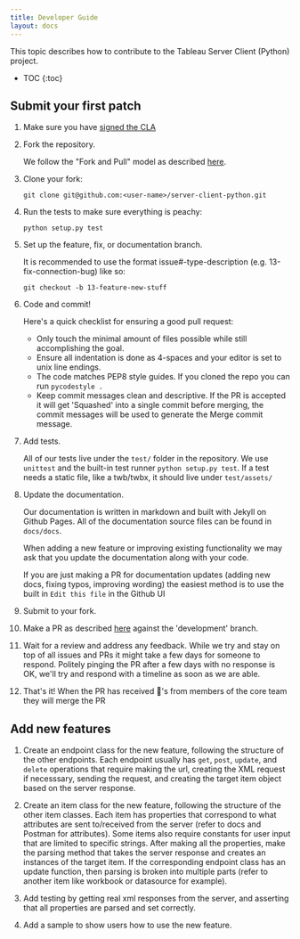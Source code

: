 ```yaml
---
title: Developer Guide
layout: docs
---
```


This topic describes how to contribute to the Tableau Server Client (Python) project.

* TOC
{:toc}

## Submit your first patch

1. Make sure you have [signed the CLA](http://tableau.github.io/#contributor-license-agreement-cla)

1. Fork the repository.

   We follow the "Fork and Pull" model as described [here](https://help.github.com/articles/about-collaborative-development-models/).

1. Clone your fork:

   ```shell
   git clone git@github.com:<user-name>/server-client-python.git
   ```

1. Run the tests to make sure everything is peachy:

   ```shell
   python setup.py test
   ```

1. Set up the feature, fix, or documentation branch.

   It is recommended to use the format issue#-type-description (e.g. 13-fix-connection-bug) like so:

   ```shell
   git checkout -b 13-feature-new-stuff
   ```

1. Code and commit!

   Here's a quick checklist for ensuring a good pull request:

   - Only touch the minimal amount of files possible while still accomplishing the goal.
   - Ensure all indentation is done as 4-spaces and your editor is set to unix line endings.
   - The code matches PEP8 style guides. If you cloned the repo you can run `pycodestyle .`
   - Keep commit messages clean and descriptive.
     If the PR is accepted it will get 'Squashed' into a single commit before merging, the commit messages will be used to generate the Merge commit message.

1. Add tests.

   All of our tests live under the `test/` folder in the repository.
   We use `unittest` and the built-in test runner `python setup.py test`.
   If a test needs a static file, like a twb/twbx, it should live under `test/assets/`

1. Update the documentation.

   Our documentation is written in markdown and built with Jekyll on Github Pages. All of the documentation source files can be found in `docs/docs`.

   When adding a new feature or improving existing functionality we may ask that you update the documentation along with your code.

   If you are just making a PR for documentation updates (adding new docs, fixing typos, improving wording) the easiest method is to use the built in `Edit this file` in the Github UI

1. Submit to your fork.

1. Make a PR as described [here](https://help.github.com/articles/creating-a-pull-request-from-a-fork/) against the 'development' branch.

1. Wait for a review and address any feedback.
   While we try and stay on top of all issues and PRs it might take a few days for someone to respond. Politely pinging
   the PR after a few days with no response is OK, we'll try and respond with a timeline as soon as we are able.

1. That's it! When the PR has received :rocket:'s from members of the core team they will merge the PR


## Add new features

1. Create an endpoint class for the new feature, following the structure of the other endpoints. Each endpoint usually
   has `get`, `post`, `update`, and `delete` operations that require making the url, creating the XML request if necesssary,
   sending the request, and creating the target item object based on the server response.

1. Create an item class for the new feature, following the structure of the other item classes. Each item has properties
   that correspond to what attributes are sent to/received from the server (refer to docs and Postman for attributes).
   Some items also require constants for user input that are limited to specific strings. After making all the
   properties, make the parsing method that takes the server response and creates an instances of the target item. If
   the corresponding endpoint class has an update function, then parsing is broken into multiple parts (refer to another
   item like workbook or datasource for example).

1. Add testing by getting real xml responses from the server, and asserting that all properties are parsed and set
   correctly.

1. Add a sample to show users how to use the new feature.

<!--
### Updating Documentation

### Running Tests
-->
